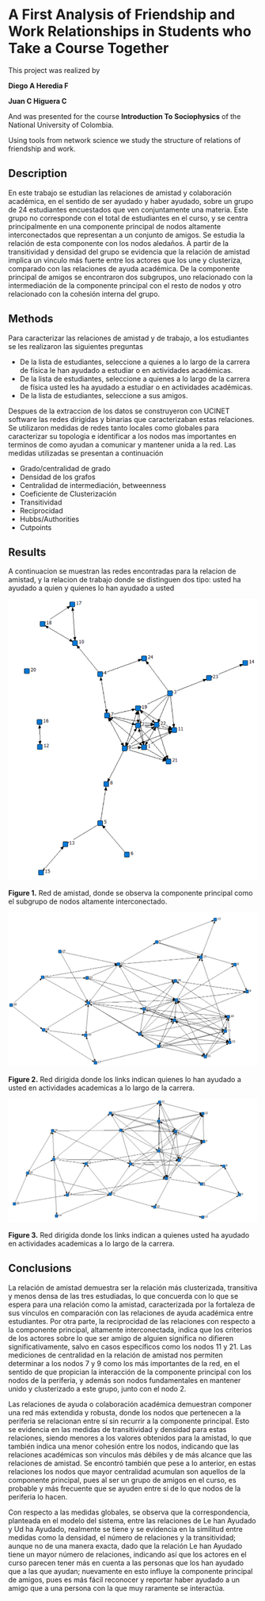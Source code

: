 # A First Analysis of Friendship and Work Relationships in Students who Take a Course Together

This project was realized by 

**Diego A Heredia F**

**Juan C Higuera C**

And was presented for the course **Introduction To Sociophysics** of the National University of Colombia.

Using tools from network science we study the structure of relations of friendship and work.

## Description 

En este trabajo se estudian las relaciones de amistad y colaboración académica, en el sentido de ser ayudado y haber ayudado, sobre un grupo de 24 estudiantes encuestados que ven conjuntamente una materia. Este grupo no corresponde con el total de estudiantes en el curso, y se centra principalmente en una componente principal de nodos altamente interconectados que representan a un conjunto de amigos. Se estudia la relación de esta componente con los nodos aledaños. A partir de la transitividad y densidad del grupo se evidencia que la relación de amistad implica un vinculo más fuerte entre los actores que los une y clusteriza, comparado con las relaciones de ayuda académica. De la componente principal de amigos se encontraron dos subgrupos, uno relacionado con la intermediación de la componente principal con el resto de nodos y otro relacionado con la cohesión interna del grupo. 

## Methods

Para caracterizar las relaciones de amistad y de trabajo, a los estudiantes se les realizaron las siguientes preguntas

- De la lista de estudiantes, seleccione a quienes a lo largo de la carrera de física le han ayudado a estudiar o en actividades académicas.
- De la lista de estudiantes, seleccione a quienes a lo largo de la carrera de física usted les ha ayudado a estudiar o en actividades académicas. 
- De la lista de estudiantes, seleccione a sus amigos.

Despues de la extraccion de los datos se construyeron con UCINET software las redes dirigidas y binarias que caracterizaban estas relaciones. Se utilizaron medidas de redes tanto locales como globales para caracterizar su topologia e identificar a los nodos mas importantes en terminos de como ayudan a comunicar y mantener unida a la red. Las medidas utilizadas se presentan a continuación

- Grado/centralidad de grado
- Densidad de los grafos
- Centralidad de intermediación, betweenness
- Coeficiente de Clusterización
- Transitividad
- Reciprocidad
- Hubbs/Authorities
- Cutpoints

## Results

A continuacion se muestran las redes encontradas para la relacion de amistad, y la relacion de trabajo donde se distinguen dos tipo: usted ha ayudado a quien y quienes lo han ayudado a usted

![image](https://github.com/DiegoHerediaF/A-first-analysis-of-friendship-and-work-relationships-in-students-who-take-a-course-together/blob/16b61f32307bacd5285634acc33994d97f9eaba3/you_consider_them_friends.PNG)

**Figure 1.** Red de amistad, donde se observa la componente principal como el subgrupo de nodos altamente interconectado.

![image](https://github.com/DiegoHerediaF/A-first-analysis-of-friendship-and-work-relationships-in-students-who-take-a-course-together/blob/16b61f32307bacd5285634acc33994d97f9eaba3/they_helped_you.PNG)

**Figure 2.** Red dirigida donde los links indican quienes lo han ayudado a usted en actividades academicas a lo largo de la carrera.

![image](https://github.com/DiegoHerediaF/A-first-analysis-of-friendship-and-work-relationships-in-students-who-take-a-course-together/blob/16b61f32307bacd5285634acc33994d97f9eaba3/you_helped%20them.PNG)

**Figure 3.** Red dirigida donde los links indican a quienes usted ha ayudado en actividades academicas a lo largo de la carrera.

## Conclusions

La relación de amistad demuestra ser la relación más clusterizada, transitiva y menos densa de las tres estudiadas, lo que concuerda con lo que se espera para una relación como la amistad, caracterizada por la fortaleza de sus vínculos en comparación con las relaciones de ayuda académica entre estudiantes. Por otra parte, la reciprocidad de las relaciones con respecto a la componente principal, altamente interconectada, indica que los criterios de los actores sobre lo que ser amigo de alguien significa no difieren significativamente, salvo en casos específicos como los nodos 11 y 21. Las mediciones de centralidad en la relación de amistad nos permiten determinar a los nodos 7 y 9 como los más importantes de la red, en el sentido de que propician la interacción de la componente principal con los nodos de la periferia, y además son nodos fundamentales en mantener unido y clusterizado a este grupo, junto con el nodo 2.

Las relaciones de ayuda o colaboración académica demuestran componer una red más extendida y robusta, donde los nodos que pertenecen a la periferia se relacionan entre sí sin recurrir a la componente principal. Esto se evidencia en las medidas de transitividad y densidad para estas relaciones, siendo menores a los valores obtenidos para la amistad, lo que también indica una menor cohesión entre los nodos, indicando que las relaciones académicas son vínculos más débiles y de más alcance que las relaciones de amistad. Se encontró también que pese a lo anterior, en estas relaciones los nodos que mayor centralidad acumulan son aquellos de la componente principal, pues al ser un grupo de amigos en el curso, es probable y más frecuente que se ayuden entre si de lo que nodos de la periferia lo hacen.

Con respecto a las medidas globales, se observa que la correspondencia, planteada en el modelo del sistema, entre las relaciones de Le han Ayudado y Ud ha Ayudado, realmente se tiene y se evidencia en la similitud entre medidas como la densidad, el número de relaciones y la transitividad; aunque no de una manera exacta, dado que la relación Le han Ayudado tiene un mayor número de relaciones, indicando así que los actores en el curso parecen tener más en cuenta a las personas que los han ayudado que a las que ayudan; nuevamente en esto influye la componente principal de amigos, pues es más fácil reconocer y reportar haber ayudado a un amigo que a una persona con la que muy raramente se interactúa.
